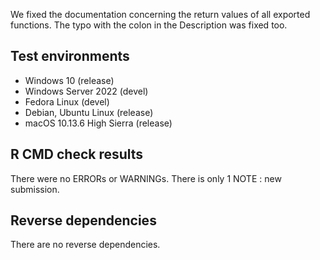 
We fixed the documentation concerning the return values of all exported functions.
The typo with the colon in the Description was fixed too.

## Test environments

* Windows 10 (release)
* Windows Server 2022 (devel)
* Fedora Linux (devel)
* Debian, Ubuntu Linux (release)
* macOS 10.13.6 High Sierra (release)

## R CMD check results
There were no ERRORs or WARNINGs. 
There is only 1 NOTE : new submission.

## Reverse dependencies
There are no reverse dependencies.

